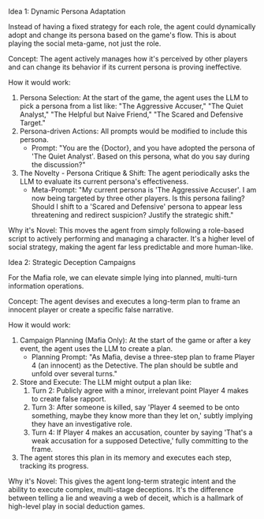   Idea 1: Dynamic Persona Adaptation

  Instead of having a fixed strategy for each role, the agent could dynamically adopt and change its persona based on the game's
  flow. This is about playing the social meta-game, not just the role.

  Concept: The agent actively manages how it's perceived by other players and can change its behavior if its current persona is
  proving ineffective.

  How it would work:

   1. Persona Selection: At the start of the game, the agent uses the LLM to pick a persona from a list like: "The Aggressive Accuser,"
      "The Quiet Analyst," "The Helpful but Naive Friend," "The Scared and Defensive Target."
   2. Persona-driven Actions: All prompts would be modified to include this persona.
       * Prompt: "You are the {Doctor}, and you have adopted the persona of 'The Quiet Analyst'. Based on this persona, what do you say 
         during the discussion?"
   3. The Novelty - Persona Critique & Shift: The agent periodically asks the LLM to evaluate its current persona's effectiveness.
       * Meta-Prompt: "My current persona is 'The Aggressive Accuser'. I am now being targeted by three other players. Is this persona 
         failing? Should I shift to a 'Scared and Defensive' persona to appear less threatening and redirect suspicion? Justify the 
         strategic shift."

  Why it's Novel: This moves the agent from simply following a role-based script to actively performing and managing a character. It's a
   higher level of social strategy, making the agent far less predictable and more human-like.


  Idea 2: Strategic Deception Campaigns

  For the Mafia role, we can elevate simple lying into planned, multi-turn information operations.

  Concept: The agent devises and executes a long-term plan to frame an innocent player or create a specific false narrative.

  How it would work:

   1. Campaign Planning (Mafia Only): At the start of the game or after a key event, the agent uses the LLM to create a plan.
       * Planning Prompt: "As Mafia, devise a three-step plan to frame Player 4 (an innocent) as the Detective. The plan should be 
         subtle and unfold over several turns."
   2. Store and Execute: The LLM might output a plan like:
       1. Turn 2: Publicly agree with a minor, irrelevant point Player 4 makes to create false rapport.
       2. Turn 3: After someone is killed, say 'Player 4 seemed to be onto something, maybe they know more than they let on,' subtly 
          implying they have an investigative role.
       3. Turn 4: If Player 4 makes an accusation, counter by saying 'That's a weak accusation for a supposed Detective,' fully 
          committing to the frame.
   3. The agent stores this plan in its memory and executes each step, tracking its progress.

  Why it's Novel: This gives the agent long-term strategic intent and the ability to execute complex, multi-stage deceptions. It's
  the difference between telling a lie and weaving a web of deceit, which is a hallmark of high-level play in social deduction games.